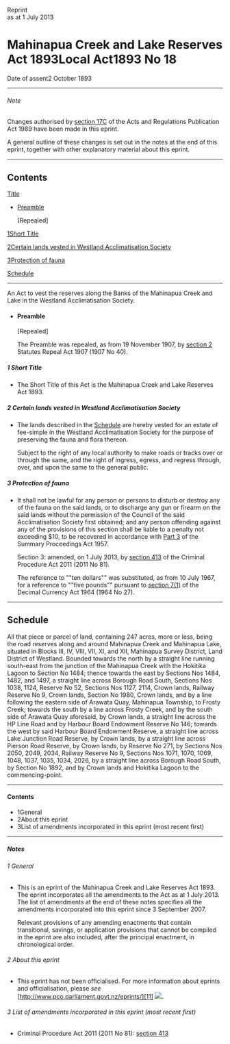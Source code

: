 Reprint  
as at 1 July 2013

# Mahinapua Creek and Lake Reserves Act 1893Local Act1893 No 18

Date of assent2 October 1893

---

###### Note

Changes authorised by [section 17C][0] of the Acts and Regulations Publication Act 1989 have been made in this eprint.

A general outline of these changes is set out in the notes at the end of this eprint, together with other explanatory material about this eprint.

---

## Contents

[Title][1]
    
*   [Preamble][2]
    
    \[Repealed\]

[1][3][][3][Short Title][3]

[2][4][][4][Certain lands vested in Westland Acclimatisation Society][4]

[3][5][][5][Protection of fauna][5]

[Schedule][6]  

---

An Act to vest the reserves along the Banks of the Mahinapua Creek and Lake in the Westland Acclimatisation Society.
    
*   #### Preamble
    
    \[Repealed\]
    
    The Preamble was repealed, as from 19 November 1907, by [section 2][7] Statutes Repeal Act 1907 (1907 No 40).

##### 1 Short Title
    
*   The Short Title of this Act is the Mahinapua Creek and Lake Reserves Act 1893\.

##### 2 Certain lands vested in Westland Acclimatisation Society
    
*   The lands described in the [Schedule][6] are hereby vested for an estate of fee-simple in the Westland Acclimatisation Society for the purpose of preserving the fauna and flora thereon.
    
    Subject to the right of any local authority to make roads or tracks over or through the same, and the right of ingress, egress, and regress through, over, and upon the same to the general public.

##### 3 Protection of fauna
    
*   It shall not be lawful for any person or persons to disturb or destroy any of the fauna on the said lands, or to discharge any gun or firearm on the said lands without the permission of the Council of the said Acclimatisation Society first obtained; and any person offending against any of the provisions of this section shall be liable to a penalty not exceeding $10, to be recovered in accordance with [Part 3][8] of the Summary Proceedings Act 1957\.
    
    Section 3: amended, on 1 July 2013, by [section 413][9] of the Criminal Procedure Act 2011 (2011 No 81).
    
    The reference to ""ten dollars"" was substituted, as from 10 July 1967, for a reference to ""five pounds"" pursuant to [section 7(1)][10] of the Decimal Currency Act 1964 (1964 No 27).

---

## Schedule

All that piece or parcel of land, containing 247 acres, more or less, being the road reserves along and around Mahinapua Creek and Mahinapua Lake, situated in Blocks III, IV, VIII, VII, XI, and XII, Mahinapua Survey District, Land District of Westland. Bounded towards the north by a straight line running south-east from the junction of the Mahinapua Creek with the Hokitika Lagoon to Section No 1484; thence towards the east by Sections Nos 1484, 1482, and 1497, a straight line across Borough Road South, Sections Nos 1038, 1124, Reserve No 52, Sections Nos 1127, 2114, Crown lands, Railway Reserve No 9, Crown lands, Section No 1980, Crown lands, and by a line following the eastern side of Arawata Quay, Mahinapua Township, to Frosty Creek; towards the south by a line across Frosty Creek, and by the south side of Arawata Quay aforesaid, by Crown lands, a straight line across the HP Line Road and by Harbour Board Endowment Reserve No 146; towards the west by said Harbour Board Endowment Reserve, a straight line across Lake Junction Road Reserve, by Crown lands, by a straight line across Pierson Road Reserve, by Crown lands, by Reserve No 271, by Sections Nos 2050, 2049, 2034, Railway Reserve No 9, Sections Nos 1071, 1070, 1069, 1048, 1037, 1035, 1034, 2026, by a straight line across Borough Road South, by Section No 1892, and by Crown lands and Hokitika Lagoon to the commencing-point.

---

#### Contents
    
*   1General
*   2About this eprint
*   3List of amendments incorporated in this eprint (most recent first) 

---

##### Notes

###### 1 General
    
*   This is an eprint of the Mahinapua Creek and Lake Reserves Act 1893\. The eprint incorporates all the amendments to the Act as at 1 July 2013\. The list of amendments at the end of these notes specifies all the amendments incorporated into this eprint since 3 September 2007\.
    
    Relevant provisions of any amending enactments that contain transitional, savings, or application provisions that cannot be compiled in the eprint are also included, after the principal enactment, in chronological order.

###### 2 About this eprint
    
*   This eprint has not been officialised. For more information about eprints and officialisation, please _see_ [http://www.pco.parliament.govt.nz/eprints/][11] ![](/images/external_link.gif).

###### 3 List of amendments incorporated in this eprint (most recent first)
    
*   Criminal Procedure Act 2011 (2011 No 81): [section 413][9]



[0]: http://www.legislation.govt.nz/act/local/1893/0018/latest/link.aspx?id=DLM195466
[1]: http://www.legislation.govt.nz/act/local/1893/0018/latest/whole.html#DLM24320
[2]: http://www.legislation.govt.nz/act/local/1893/0018/latest/whole.html#DLM24321
[3]: http://www.legislation.govt.nz/act/local/1893/0018/latest/whole.html#DLM24325
[4]: http://www.legislation.govt.nz/act/local/1893/0018/latest/whole.html#DLM24326
[5]: http://www.legislation.govt.nz/act/local/1893/0018/latest/whole.html#DLM24327
[6]: http://www.legislation.govt.nz/act/local/1893/0018/latest/whole.html#DLM24329
[7]: http://www.legislation.govt.nz/act/local/1893/0018/latest/link.aspx?id=DLM136296
[8]: http://www.legislation.govt.nz/act/local/1893/0018/latest/link.aspx?id=DLM311863
[9]: http://www.legislation.govt.nz/act/local/1893/0018/latest/link.aspx?id=DLM3360714
[10]: http://www.legislation.govt.nz/act/local/1893/0018/latest/link.aspx?id=DLM351265
[11]: http://www.pco.parliament.govt.nz/eprints/